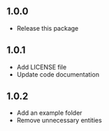 ## 1.0.0

- Release this package

## 1.0.1

- Add LICENSE file
- Update code documentation

## 1.0.2

- Add an example folder
- Remove unnecessary entities
